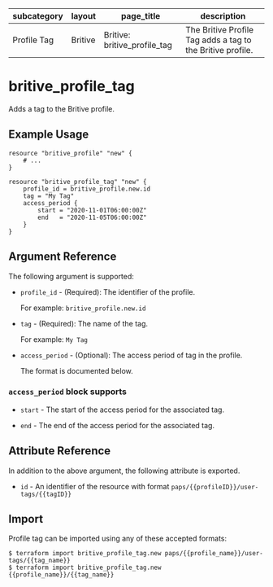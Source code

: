 | subcategory  | layout    | page_title                    | description                                            |
| ------------ | --------- | ----------------------------- | ------------------------------------------------------ |
| Profile Tag   | Britive   | Britive: britive_profile_tag   | The Britive Profile Tag adds a tag to the Britive profile. |

# britive\_profile\_tag

Adds a tag to the Britive profile.

## Example Usage

```hcl
resource "britive_profile" "new" {
    # ...
}

resource "britive_profile_tag" "new" {
    profile_id = britive_profile.new.id
    tag = "My Tag"
    access_period {
        start = "2020-11-01T06:00:00Z"
        end   = "2020-11-05T06:00:00Z"
    }
}
```

## Argument Reference

The following argument is supported:

* `profile_id` - (Required): The identifier of the profile.

  For example: `britive_profile.new.id`

* `tag` - (Required): The name of the tag.

  For example: `My Tag`

* `access_period` - (Optional): The access period of tag in the profile. 

  The format is documented below.


### `access_period` block supports

* `start` - The start of the access period for the associated tag.

* `end` - The end of the access period for the associated tag.

## Attribute Reference

In addition to the above argument, the following attribute is exported.

* `id` - An identifier of the resource with format `paps/{{profileID}}/user-tags/{{tagID}}`

## Import

Profile tag can be imported using any of these accepted formats:

```
$ terraform import britive_profile_tag.new paps/{{profile_name}}/user-tags/{{tag_name}}
$ terraform import britive_profile_tag.new {{profile_name}}/{{tag_name}}
```